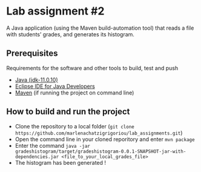 # Lab assignment #2
A Java application (using the Maven build-automation tool) that reads a file with students’ grades, and generates its histogram.

## Prerequisites

Requirements for the software and other tools to build, test and push 
- [Java (jdk-11.0.10)](https://www.oracle.com/java/technologies/javase-jdk11-downloads.html)
- [Eclipse IDE for Java Developers](https://www.eclipse.org/downloads/packages/)
- [Maven](https://maven.apache.org/download.cgi) (if running the project on command line)

## How to build and run the project

- Clone the repository to a local folder (```git clone https://github.com/marlenachatzigrigoriou/lab_assignments.git```)
- Open the command line in your cloned reporitory and enter ```mvn package```
- Enter the command ```java -jar gradeshistogram/target/gradeshistogram-0.0.1-SNAPSHOT-jar-with-dependencies.jar <file_to_your_local_grades_file>```
- The histogram has been generated !
